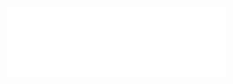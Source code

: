 <p align="center">
  <img src="https://github.com/AstraliteStudios/.github/blob/main/profile/AstraliteLight.svg" alt="Astralite Studios Logo" width="384">
</p>
